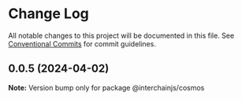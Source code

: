 # Change Log

All notable changes to this project will be documented in this file.
See [Conventional Commits](https://conventionalcommits.org) for commit guidelines.

## 0.0.5 (2024-04-02)

**Note:** Version bump only for package @interchainjs/cosmos
